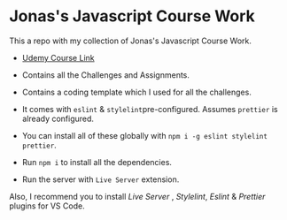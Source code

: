 # Jonas's Javascript Course Work

This a repo with my collection of Jonas's Javascript Course Work.

- [Udemy Course Link](https://www.udemy.com/course/the-complete-javascript-course/)

- Contains all the Challenges and Assignments.

- Contains a coding template which I used for all the challenges.

- It comes with `eslint` & `stylelint`pre-configured. Assumes `prettier` is already configured.

- You can install all of these globally with `npm i -g eslint stylelint prettier`.

- Run `npm i` to install all the dependencies.

- Run the server with `Live Server` extension.

Also, I recommend you to install _Live Server_ , _Stylelint_, _Eslint_ & _Prettier_ plugins for VS Code.
